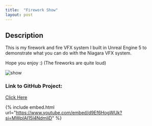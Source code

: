 ```yaml
---
title:  "Firework Show"
layout: post
---
```


## Description

This is my firework and fire VFX system I built in Unreal Engine 5 to demonstrate what you can do with the Niagara VFX system.

Hope you enjoy :)
(The fireworks are quite loud)

![show](https://github.com/OnlyRyNMC/OnlyRyNMC.github.io/assets/147284195/85ae3be9-8c4d-408d-82e2-47fe5080e26f)


### Link to GitHub Project:
[Click Here](https://github.com/OnlyRyNMC/Firework)

{% include embed.html url="https://www.youtube.com/embed/d9Ef6HogWUk?si=MWplAI15l4NdmIiD" %}
